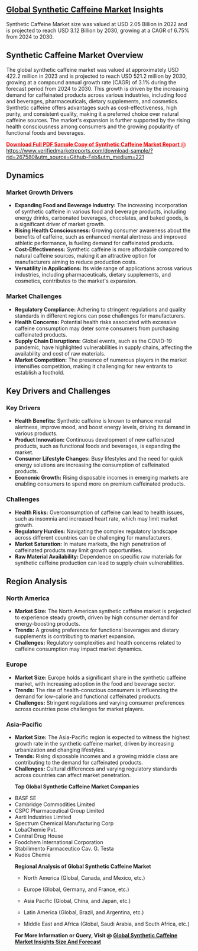 <h2><a href="https://www.verifiedmarketreports.com/download-sample/?rid=267580&amp;utm_source=Github&amp;utm_medium=221" target="_blank">Global Synthetic Caffeine Market</a> Insights</h2><p>Synthetic Caffeine Market size was valued at USD 2.05 Billion in 2022 and is projected to reach USD 3.12 Billion by 2030, growing at a CAGR of 6.75% from 2024 to 2030.</p><p> <h2>Synthetic Caffeine Market Overview</h2> <p>The global synthetic caffeine market was valued at approximately USD 422.2 million in 2023 and is projected to reach USD 521.2 million by 2030, growing at a compound annual growth rate (CAGR) of 3.1% during the forecast period from 2024 to 2030. This growth is driven by the increasing demand for caffeinated products across various industries, including food and beverages, pharmaceuticals, dietary supplements, and cosmetics. Synthetic caffeine offers advantages such as cost-effectiveness, high purity, and consistent quality, making it a preferred choice over natural caffeine sources. The market's expansion is further supported by the rising health consciousness among consumers and the growing popularity of functional foods and beverages. </p> <p><a href="#"><p><span class=""><span style="color: #ff0000;"><strong>Download Full PDF Sample Copy of Synthetic Caffeine Market Report</strong> @ </span><a href="https://www.verifiedmarketreports.com/download-sample/?rid=267580&amp;utm_source=Github-Feb&amp;utm_medium=221" target="_blank">https://www.verifiedmarketreports.com/download-sample/?rid=267580&amp;utm_source=Github-Feb&amp;utm_medium=221</a></span></p></a></p> <h2>Dynamics</h2> <h3>Market Growth Drivers</h3> <ul> <li><strong>Expanding Food and Beverage Industry:</strong> The increasing incorporation of synthetic caffeine in various food and beverage products, including energy drinks, carbonated beverages, chocolates, and baked goods, is a significant driver of market growth. </li> <li><strong>Rising Health Consciousness:</strong> Growing consumer awareness about the benefits of caffeine, such as enhanced mental alertness and improved athletic performance, is fueling demand for caffeinated products. </li> <li><strong>Cost-Effectiveness:</strong> Synthetic caffeine is more affordable compared to natural caffeine sources, making it an attractive option for manufacturers aiming to reduce production costs. </li> <li><strong>Versatility in Applications:</strong> Its wide range of applications across various industries, including pharmaceuticals, dietary supplements, and cosmetics, contributes to the market's expansion. </li> </ul> <h3>Market Challenges</h3> <ul> <li><strong>Regulatory Compliance:</strong> Adhering to stringent regulations and quality standards in different regions can pose challenges for manufacturers. </li> <li><strong>Health Concerns:</strong> Potential health risks associated with excessive caffeine consumption may deter some consumers from purchasing caffeinated products. </li> <li><strong>Supply Chain Disruptions:</strong> Global events, such as the COVID-19 pandemic, have highlighted vulnerabilities in supply chains, affecting the availability and cost of raw materials. </li> <li><strong>Market Competition:</strong> The presence of numerous players in the market intensifies competition, making it challenging for new entrants to establish a foothold. </li> </ul> <h2>Key Drivers and Challenges</h2> <h3>Key Drivers</h3> <ul> <li><strong>Health Benefits:</strong> Synthetic caffeine is known to enhance mental alertness, improve mood, and boost energy levels, driving its demand in various products. </li> <li><strong>Product Innovation:</strong> Continuous development of new caffeinated products, such as functional foods and beverages, is expanding the market. </li> <li><strong>Consumer Lifestyle Changes:</strong> Busy lifestyles and the need for quick energy solutions are increasing the consumption of caffeinated products. </li> <li><strong>Economic Growth:</strong> Rising disposable incomes in emerging markets are enabling consumers to spend more on premium caffeinated products. </li> </ul> <h3>Challenges</h3> <ul> <li><strong>Health Risks:</strong> Overconsumption of caffeine can lead to health issues, such as insomnia and increased heart rate, which may limit market growth. </li> <li><strong>Regulatory Hurdles:</strong> Navigating the complex regulatory landscape across different countries can be challenging for manufacturers. </li> <li><strong>Market Saturation:</strong> In mature markets, the high penetration of caffeinated products may limit growth opportunities. </li> <li><strong>Raw Material Availability:</strong> Dependence on specific raw materials for synthetic caffeine production can lead to supply chain vulnerabilities. </li> </ul> <h2>Region Analysis</h2> <h3>North America</h3> <ul> <li><strong>Market Size:</strong> The North American synthetic caffeine market is projected to experience steady growth, driven by high consumer demand for energy-boosting products. </li> <li><strong>Trends:</strong> A growing preference for functional beverages and dietary supplements is contributing to market expansion. </li> <li><strong>Challenges:</strong> Regulatory complexities and health concerns related to caffeine consumption may impact market dynamics. </li> </ul> <h3>Europe</h3> <ul> <li><strong>Market Size:</strong> Europe holds a significant share in the synthetic caffeine market, with increasing adoption in the food and beverage sector. </li> <li><strong>Trends:</strong> The rise of health-conscious consumers is influencing the demand for low-calorie and functional caffeinated products. </li> <li><strong>Challenges:</strong> Stringent regulations and varying consumer preferences across countries pose challenges for market players. </li> </ul> <h3>Asia-Pacific</h3> <ul> <li><strong>Market Size:</strong> The Asia-Pacific region is expected to witness the highest growth rate in the synthetic caffeine market, driven by increasing urbanization and changing lifestyles. </li> <li><strong>Trends:</strong> Rising disposable incomes and a growing middle class are contributing to the demand for caffeinated products. </li> <li><strong>Challenges:</strong> Cultural differences and varying regulatory standards across countries can affect market penetration.</p><p><strong>Top Global Synthetic Caffeine Market Companies</strong></p><div data-test-id=""><p><li>BASF SE</li><li> Cambridge Commodities Limited</li><li> CSPC Pharmaceutical Group Limited</li><li> Aarti Industries Limited</li><li> Spectrum Chemical Manufacturing Corp</li><li> LobaChemie Pvt.</li><li> Central Drug House</li><li> Foodchem International Corporation</li><li> Stabilimento Farmaceutico Cav. G. Testa</li><li> Kudos Chemie</li></p><div><strong>Regional Analysis of&nbsp;Global Synthetic Caffeine Market</strong></div><ul><li dir="ltr"><p dir="ltr">North America&nbsp;(Global, Canada, and Mexico, etc.)</p></li><li dir="ltr"><p dir="ltr">Europe (Global, Germany, and France, etc.)</p></li><li dir="ltr"><p dir="ltr">Asia Pacific&nbsp;(Global, China, and Japan, etc.)</p></li><li dir="ltr"><p dir="ltr">Latin America&nbsp;(Global, Brazil, and Argentina, etc.)</p></li><li dir="ltr">Middle East and Africa&nbsp;(Global, Saudi Arabia, and South Africa, etc.)</li></ul><p><strong>For More Information or Query, Visit @&nbsp;</strong><strong><a href="https://www.verifiedmarketreports.com/product/synthetic-caffeine-market/?utm_source=Github&amp;utm_medium=221" target="_blank">Global Synthetic Caffeine Market Insights Size And Forecast</a></strong></p></div>
